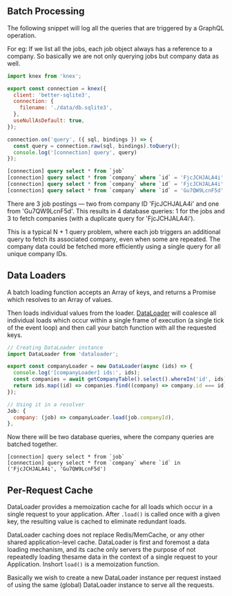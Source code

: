 ## Batch Processing

The following snippet will log all the queries that are triggered by a GraphQL operation.

For eg: If we list all the jobs, each job object always has a reference to a company. So basically we are not only querying jobs but company data as well.

```javascript
import knex from 'knex';

export const connection = knex({
  client: 'better-sqlite3',
  connection: {
    filename: './data/db.sqlite3',
  },
  useNullAsDefault: true,
});

connection.on('query', ({ sql, bindings }) => {
  const query = connection.raw(sql, bindings).toQuery();
  console.log('[connection] query', query)
});
```

```sql
[connection] query select * from `job`
[connection] query select * from `company` where `id` = 'FjcJCHJALA4i' limit 1
[connection] query select * from `company` where `id` = 'FjcJCHJALA4i' limit 1
[connection] query select * from `company` where `id` = 'Gu7QW9LcnF5d' limit 1
```

There are 3 job postings — two from company ID 'FjcJCHJALA4i' and one from 'Gu7QW9LcnF5d'. This results in 4 database queries: 1 for the jobs and 3 to fetch companies (with a duplicate query for 'FjcJCHJALA4i').

This is a typical N + 1 query problem, where each job triggers an additional query to fetch its associated company, even when some are repeated. The company data could be fetched more efficiently using a single query for all unique company IDs.

## Data Loaders

A batch loading function accepts an Array of keys, and returns a Promise which resolves to an Array of values.

Then loads individual values from the loader. [DataLoader](https://www.npmjs.com/package/dataloader) will coalesce all individual loads which occur within a single frame of execution (a single tick of the event loop) and then call your batch function with all the requested keys.

```javascript
// Creating DataLoader instance
import DataLoader from 'dataloader';

export const companyLoader = new DataLoader(async (ids) => {
  console.log('[companyLoader] ids:', ids);
  const companies = await getCompanyTable().select().whereIn('id', ids);
  return ids.map((id) => companies.find((company) => company.id === id));
});

// Using it in a resolver
Job: {
  company: (job) => companyLoader.load(job.companyId),
},
```

Now there will be two database queries, where the company queries are batched together.

```
[connection] query select * from `job`
[connection] query select * from `company` where `id` in ('FjcJCHJALA4i', 'Gu7QW9LcnF5d')
```

## Per-Request Cache

DataLoader provides a memoization cache for all loads which occur in a single request to your application. After `.load()` is called once with a given key, the resulting value is cached to eliminate redundant loads.

DataLoader caching does not replace Redis/MemCache, or any other shared application-level cache. DataLoader is first and foremost a data loading mechanism, and its cache only servers the purpose of not repeatedly loading thesame data in the context of a single request to your Application. Inshort `load()` is a memoization function.

Basically we wish to create a new DataLoader instance per request instaed of using the same (global) DataLoader instance to serve all the requests. 